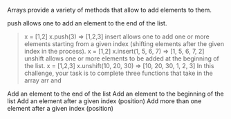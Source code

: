 Arrays provide a variety of methods that allow to add elements to them.

push allows one to add an element to the end of the list.
 >x = [1,2]
 >x.push(3)
 => [1,2,3]
insert allows one to add one or more elements starting from a given index (shifting elements after the given index in the process).
 >x = [1,2]
 >x.insert(1, 5, 6, 7)
 => [1, 5, 6, 7, 2]
unshift allows one or more elements to be added at the beginning of the list.
 >x = [1,2,3]
 >x.unshift(10, 20, 30)
 => [10, 20, 30, 1, 2, 3]
In this challenge, your task is to complete three functions that take in the array arr and

Add an element to the end of the list
Add an element to the beginning of the list
Add an element after a given index (position)
Add more than one element after a given index (position)
